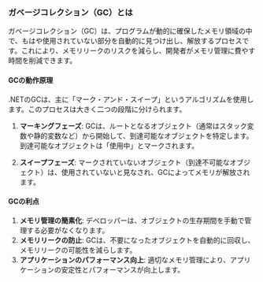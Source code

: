 ### ガベージコレクション（GC）とは
ガベージコレクション（GC）は、プログラムが動的に確保したメモリ領域の中で、もはや使用されていない部分を自動的に見つけ出し、解放するプロセスです。これにより、メモリリークのリスクを減らし、開発者がメモリ管理に費やす時間を削減できます。

#### GCの動作原理
.NETのGCは、主に「マーク・アンド・スイープ」というアルゴリズムを使用します。このプロセスは大きく二つの段階に分けられます。

1. **マーキングフェーズ**: GCは、ルートとなるオブジェクト（通常はスタック変数や静的変数など）から開始して、到達可能なオブジェクトを特定します。到達可能なオブジェクトは「使用中」とマークされます。

2. **スイープフェーズ**: マークされていないオブジェクト（到達不可能なオブジェクト）は、使用されていないと見なされ、GCによってメモリが解放されます。

#### GCの利点
1. **メモリ管理の簡素化**: デベロッパーは、オブジェクトの生存期間を手動で管理する必要がなくなります。
2. **メモリリークの防止**: GCは、不要になったオブジェクトを自動的に回収し、メモリリークの可能性を減らします。
3. **アプリケーションのパフォーマンス向上**: 適切なメモリ管理により、アプリケーションの安定性とパフォーマンスが向上します。
